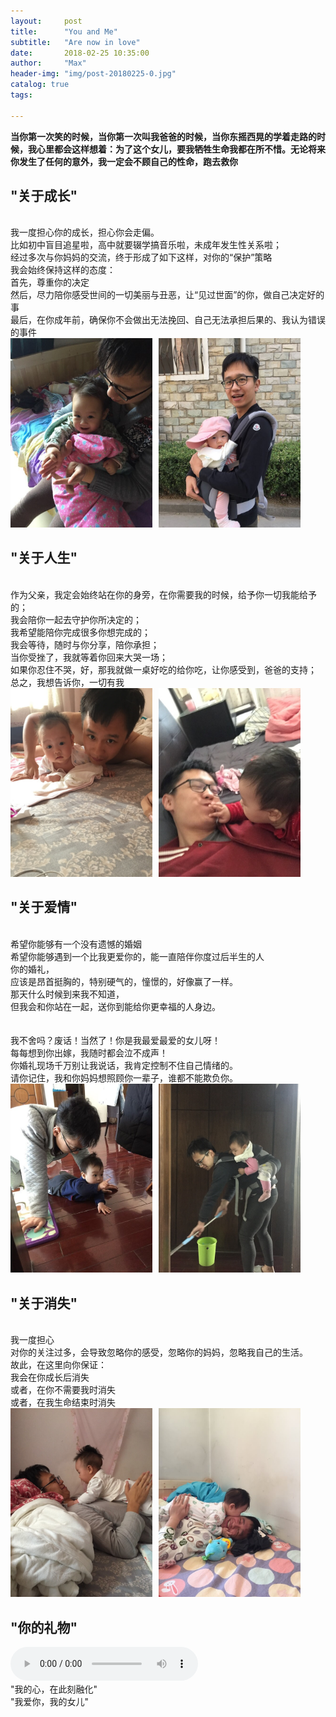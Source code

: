 ```yaml
---
layout:     post
title:      "You and Me"
subtitle:   "Are now in love"
date:       2018-02-25 10:35:00
author:     "Max"
header-img: "img/post-20180225-0.jpg"
catalog: true
tags:

---
```


> 
<b>当你第一次笑的时候，当你第一次叫我爸爸的时候，当你东摇西晃的学着走路的时候，我心里都会这样想着：为了这个女儿，要我牺牲生命我都在所不惜。无论将来你发生了任何的意外，我一定会不顾自己的性命，跑去救你</b>



## "关于成长"  

<br>我一度担心你的成长，担心你会走偏。
<br>比如初中盲目追星啦，高中就要辍学搞音乐啦，未成年发生性关系啦；
<br>经过多次与你妈妈的交流，终于形成了如下这样，对你的“保护”策略
<br>我会始终保持这样的态度：
<br>首先，尊重你的决定
<br>然后，尽力陪你感受世间的一切美丽与丑恶，让“见过世面”的你，做自己决定好的事
<br>最后，在你成年前，确保你不会做出无法挽回、自己无法承担后果的、我认为错误的事件
<br>
<img src="/img/post-20180225-3.jpg"  alt="图片说明" width="45%" style="display: inline-block;" ><img src="/img/post-20180225-4.jpg"  alt="图片说明" width="45%" style="display: inline-block; margin-left: 10px;">    


## "关于人生" 

<br>作为父亲，我定会始终站在你的身旁，在你需要我的时候，给予你一切我能给予的；
<br>我会陪你一起去守护你所决定的；
<br>我希望能陪你完成很多你想完成的；
<br>我会等待，随时与你分享，陪你承担；
<br>当你受挫了，我就等着你回来大哭一场；
<br>如果你忍住不哭，好，那我就做一桌好吃的给你吃，让你感受到，爸爸的支持；
<br>总之，我想告诉你，一切有我
<br>
<img src="/img/post-20180225-5.jpg"  alt="图片说明" width="45%" style="display: inline-block;" ><img src="/img/post-20180225-6.jpg"  alt="图片说明" width="45%" style="display: inline-block; margin-left: 10px;"> 


## "关于爱情" 
<br>希望你能够有一个没有遗憾的婚姻
<br>希望你能够遇到一个比我更爱你的，能一直陪伴你度过后半生的人
<br>你的婚礼，
<br>应该是昂首挺胸的，特别硬气的，憧憬的，好像赢了一样。
<br>那天什么时候到来我不知道，
<br>但我会和你站在一起，送你到能给你更幸福的人身边。
<br>
<br>
<br>我不舍吗？废话！当然了！你是我最爱最爱的女儿呀！
<br>每每想到你出嫁，我随时都会泣不成声！
<br>你婚礼现场千万别让我说话，我肯定控制不住自己情绪的。
<br>请你记住，我和你妈妈想照顾你一辈子，谁都不能欺负你。
<br>
<img src="/img/post-20180225-7.jpg"  alt="图片说明" width="45%" style="display: inline-block;" ><img src="/img/post-20180225-8.jpg"  alt="图片说明" width="45%" style="display: inline-block; margin-left: 10px;"> 


## "关于消失" 
<br>我一度担心
<br>对你的关注过多，会导致忽略你的感受，忽略你的妈妈，忽略我自己的生活。
<br>故此，在这里向你保证：
<br>我会在你成长后消失
<br>或者，在你不需要我时消失
<br>或者，在我生命结束时消失
<br>
<img src="/img/post-20180225-1.jpg"  alt="图片说明" width="45%" style="display: inline-block;" ><img src="/img/post-20180225-2.jpg"  alt="图片说明" width="45%" style="display: inline-block; margin-left: 10px;"> 

## "你的礼物" 

<audio src="{{ site.url }}{{ site.baseurl }}/img/baba.mp3" preload controls></audio>
<br>"我的心，在此刻融化" 
<br>"我爱你，我的女儿"




